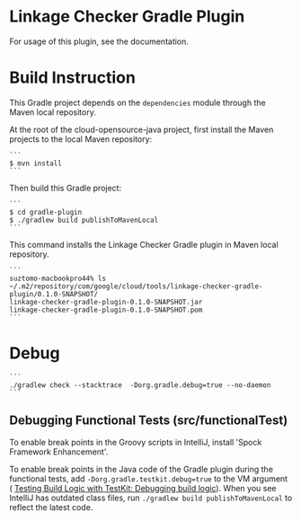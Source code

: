 # Linkage Checker Gradle Plugin

For usage of this plugin, see the documentation.

# Build Instruction

This Gradle project depends on the `dependencies` module through the Maven local repository.

At the root of the cloud-opensource-java project, first install the Maven projects to the local
Maven repository:

    ```
    $ mvn install
    ```

Then build this Gradle project:

    ```
    $ cd gradle-plugin
    $ ./gradlew build publishToMavenLocal
    ```

This command installs the Linkage Checker Gradle plugin in Maven local repository.

    ```
    suztomo-macbookpro44% ls ~/.m2/repository/com/google/cloud/tools/linkage-checker-gradle-plugin/0.1.0-SNAPSHOT/
    linkage-checker-gradle-plugin-0.1.0-SNAPSHOT.jar
    linkage-checker-gradle-plugin-0.1.0-SNAPSHOT.pom
    ```
    
# Debug

    ```
    ./gradlew check --stacktrace  -Dorg.gradle.debug=true --no-daemon
    ```

## Debugging Functional Tests (src/functionalTest)

To enable break points in the Groovy scripts in IntelliJ, install 'Spock Framework Enhancement'.

To enable break points in the Java code of the Gradle plugin during the functional tests, add
`-Dorg.gradle.testkit.debug=true` to the VM argument (
[Testing Build Logic with TestKit: Debugging build logic](
https://docs.gradle.org/current/userguide/test_kit.html#sub:test-kit-debug)).
When you see IntelliJ has outdated class files, run `./gradlew build publishToMavenLocal` to
reflect the latest code.
